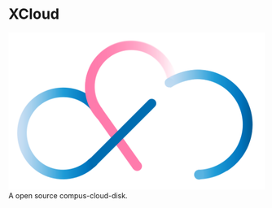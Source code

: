 # XCloud
![XCloud](https://raw.githubusercontent.com/Lqlsoftware/XCloud/master/UI/Logo/XCLOUD.svg)
A open source compus-cloud-disk.
